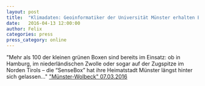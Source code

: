 ```yaml
---
layout: post
title:  "Klimadaten: Geoinformatiker der Universität Münster erhalten Budget für Bürger-Projekt  „SenseBox“"
date:   2016-04-13 12:00:00
author: Felix
categories: press
press_category: online
---
```

"Mehr als 100 der kleinen grünen Boxen sind bereits im Einsatz: ob in Hamburg, im niederländischen Zwolle oder sogar auf der Zugspitze im Norden Tirols – die “SenseBox” hat ihre Heimatstadt Münster längst hinter sich gelassen..."
<a href="http://www.wolbeck-muenster.de/klimadaten-geoinformatiker-der-universitaet-muenster-erhalten-budget-fuer-buerger-projekt-sensebox-2016030710475" target="_blank">"Münster-Wolbeck" 07.03.2016</a>
